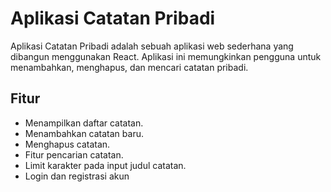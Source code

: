 # Aplikasi Catatan Pribadi

Aplikasi Catatan Pribadi adalah sebuah aplikasi web sederhana yang dibangun menggunakan React. Aplikasi ini memungkinkan pengguna untuk menambahkan, menghapus, dan mencari catatan pribadi.

## Fitur

- Menampilkan daftar catatan.
- Menambahkan catatan baru.
- Menghapus catatan.
- Fitur pencarian catatan.
- Limit karakter pada input judul catatan.
- Login dan registrasi akun